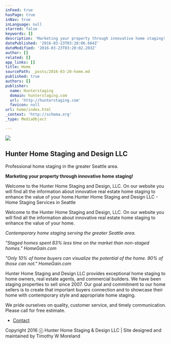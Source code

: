 ```yaml
---
inFeed: true
hasPage: true
inNav: true
inLanguage: null
starred: false
keywords: []
description: 'Marketing your property through innovative home staging!'
datePublished: '2016-03-23T03:20:06.664Z'
dateModified: '2016-03-23T03:20:02.203Z'
author: []
related: []
app_links: []
title: Home
sourcePath: _posts/2016-03-20-home.md
published: true
authors: []
publisher:
  name: Hunterstaging
  domain: hunterstaging.com
  url: 'http://hunterstaging.com'
  favicon: null
url: home/index.html
_context: 'http://schema.org'
_type: MediaObject

---
```

![](https://the-grid-user-content.s3-us-west-2.amazonaws.com/406a13e5-fe7a-4776-a20c-82fafa00ec44.jpg)

## Hunter Home Staging and Design LLC

Professional home staging in the greater Seattle area.

**Marketing your property through innovative home staging!**

Welcome to the Hunter Home Staging and Design, LLC. On our website you will find all the information about innovative real estate home staging to enhance the value of your home.Hunter Home Staging and Design LLC - Home Staging Services in Seattle

Welcome to the Hunter Home Staging and Design, LLC. On our website you will find all the information about innovative real estate home staging to enhance the value of your home.

_Contemporary home staging serving the greater Seattle area._

_"Staged homes spent 83% less time on the market than non-staged homes." HomeGain.com_

_"Only 10% of home buyers can visualize the potential of the home. 90% of those can not." HomeGain.com_

Hunter Home Staging and Design LLC provides exceptional home staging to home owners, real estate agents, and commercial builders. We have been staging properties to sell since 2007\. Our goal and commitment to our home sellers is to create that important buyers connection and to showcase their home with contemporary style and appropriate home staging.

We pride ourselves on quality, customer service, and timely communication. Please call for free estimate. 

* [Contact][0]

Copyright 2016 ⓒ Hunter Home Staging & Design LLC | Site designed and maintained by Timothy W Moreland

[0]: https://thegrid.ai/hunterhomestaging/contact/